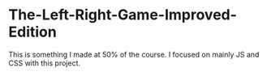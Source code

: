 # The-Left-Right-Game-Improved-Edition
This is something I made at 50% of the course.
I focused on mainly JS and CSS with this project.
